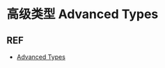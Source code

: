 # 高级类型 Advanced Types

## REF

- [Advanced Types][advanced-types]

[advanced-types]: https://www.typescriptlang.org/docs/handbook/advanced-types.html